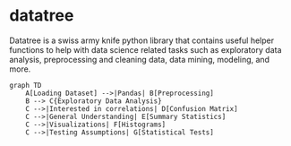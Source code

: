 # datatree
Datatree is a swiss army knife python library that contains useful helper functions to help with data science related tasks such as exploratory data analysis, preprocessing and cleaning data, data mining, modeling, and more.

```mermaid
graph TD
    A[Loading Dataset] -->|Pandas| B[Preprocessing]
    B --> C{Exploratory Data Analysis}
    C -->|Interested in correlations| D[Confusion Matrix]
    C -->|General Understanding| E[Summary Statistics]
    C -->|Visualizations| F[Histograms]
    C -->|Testing Assumptions| G[Statistical Tests]
```
